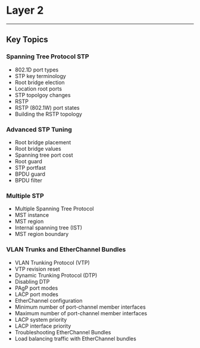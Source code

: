 # Layer 2
---

## Key Topics

### Spanning Tree Protocol STP
+ 802.1D port types
+ STP key terminology
+ Root bridge election
+ Location root ports
+ STP topolgoy changes
+ RSTP
+ RSTP (802.1W) port states
+ Building the RSTP topology

### Advanced STP Tuning
+ Root bridge placement
+ Root bridge values
+ Spanning tree port cost
+ Root guard
+ STP portfast
+ BPDU guard
+ BPDU filter

### Multiple STP 
+ Multiple Spanning Tree Protocol
+ MST instance
+ MST region
+ Internal spanning tree (IST)
+ MST region boundary

### VLAN Trunks and EtherChannel Bundles
+ VLAN Trunking Protocol (VTP)
+ VTP revision reset
+ Dynamic Trunking Protocol (DTP)
+ Disabling DTP
+ PAgP port modes
+ LACP port modes
+ EtherChannel configuration
+ Minimum number of port-channel member interfaces
+ Maximum number of port-channel member interfaces
+ LACP system priority
+ LACP interface priority
+ Troubleshooting EtherChannel Bundles
+ Load balancing traffic with EtherChannel bundles